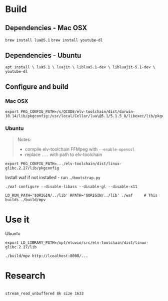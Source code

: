 

# Build

## Dependencies - Mac OSX

  `brew install lua@5.1`
  `brew install youtube-dl`

## Dependencies - Ubuntu

  ` apt install \
      lua5.1 \
      luajit \
      liblua5.1-dev \
      libluajit-5.1-dev \
      youtube-dl
  `

## Configure and build

### Mac OSX

```
export PKG_CONFIG_PATH=/s/QCODE/elv-toolchain/dist/darwin-10.14/lib/pkgconfig:/usr/local/Cellar/lua\@5.1/5.1.5_8/libexec/lib/pkgconfig
```

### Ubuntu

> Notes:
> - compile elv-toolchain FFMpeg with `--enable-openssl`
> - replace `...` with path to elv-toolchain

```
export PKG_CONFIG_PATH=.../elv-toolchain/dist/linux-glibc.2.27/lib/pkgconfig
```

Install waf if not installed - run `./bootstrap.py`

```
./waf configure --disable-libass --disable-gl --disable-x11

LD_RUN_PATH='$ORIGIN/../lib' RPATH='$ORIGIN/../lib' ./waf     # This builds ./build/mpv
```

# Use it

Ubuntu
```
export LD_LIBRARY_PATH=/opt/eluvio/src/elv-toolchain/dist/linux-glibc.2.27/lib
```

```
./build/mpv http://lcoalhost:8008/...
```



# Research

```

stream_read_unbuffered 8k size 1633

```

